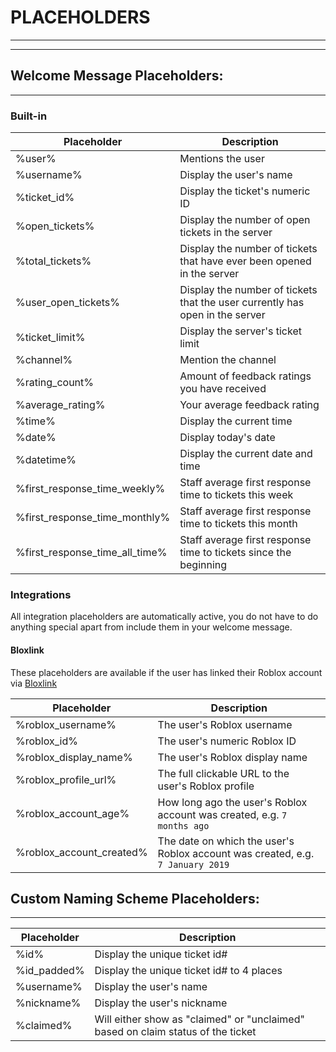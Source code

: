 # PLACEHOLDERS
***
***

## Welcome Message Placeholders:
***

### Built-in
|Placeholder|Description |
|--|--|
| %user% | Mentions the user |
| %username% | Display the user's name |
| %ticket_id% | Display the ticket's numeric ID |
| %open_tickets% | Display the number of open tickets in the server |
| %total_tickets% | Display the number of tickets that have ever been opened in the server |
| %user_open_tickets% | Display the number of tickets that the user currently has open in the server |
| %ticket_limit% | Display the server's ticket limit   |
| %channel% | Mention the channel |
| %rating_count% | Amount of feedback ratings you have received |
| %average_rating% | Your average feedback rating |
| %time% | Display the current time |
| %date% | Display today's date |
| %datetime% | Display the current date and time |
| %first_response_time_weekly% | Staff average first response time to tickets this week |
| %first_response_time_monthly% | Staff average first response time to tickets this month |
| %first_response_time_all_time% | Staff average first response time to tickets since the beginning |

### Integrations
All integration placeholders are automatically active, you do not have to do anything special apart from include them in your welcome message.

#### Bloxlink
These placeholders are available if the user has linked their Roblox account via [Bloxlink](https://blox.link)

|Placeholder|Description |
|--|--|
| %roblox_username% | The user's Roblox username |
| %roblox_id% | The user's numeric Roblox ID |
| %roblox_display_name% | The user's Roblox display name |
| %roblox_profile_url% | The full clickable URL to the user's Roblox profile |
| %roblox_account_age% | How long ago the user's Roblox account was created, e.g. `7 months ago` |
| %roblox_account_created% | The date on which the user's Roblox account was created, e.g. `7 January 2019` |

## Custom Naming Scheme Placeholders:
***

|Placeholder|Description|
|--|--|
| %id% | Display the unique ticket id# |
| %id_padded% | Display the unique ticket id# to 4 places |
| %username% | Display the user's name |
| %nickname% | Display the user's nickname |
| %claimed% | Will either show as "claimed" or "unclaimed" based on claim status of the ticket |